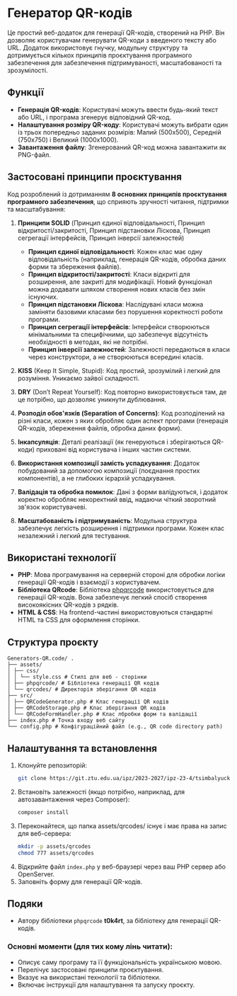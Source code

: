 # Генератор QR-кодів

Це простий веб-додаток для генерації QR-кодів, створений на PHP. Він дозволяє користувачам генерувати QR-коди з введеного тексту або URL. Додаток використовує гнучку, модульну структуру та дотримується кількох принципів проєктування програмного забезпечення для забезпечення підтримуваності, масштабованості та зрозумілості.

## Функції
- **Генерація QR-кодів**: Користувачі можуть ввести будь-який текст або URL, і програма згенерує відповідний QR-код.
- **Налаштування розміру QR-коду**: Користувачі можуть вибрати один із трьох попередньо заданих розмірів: Малий (500x500), Середній (750x750) і Великий (1000x1000).
- **Завантаження файлу**: Згенерований QR-код можна завантажити як PNG-файл.

## Застосовані принципи проєктування
Код розроблений із дотриманням **8 основних принципів проєктування програмного забезпечення**, що сприяють зручності читання, підтримки та масштабування:

1. **Принципи SOLID** (Принцип єдиної відповідальності, Принцип відкритості/закритості, Принцип підстановки Ліскова, Принцип сегрегації інтерфейсів, Принцип інверсії залежностей)
    - **Принцип єдиної відповідальності**: Кожен клас має одну відповідальність (наприклад, генерація QR-кодів, обробка даних форми та збереження файлів).
    - **Принцип відкритості/закритості**: Класи відкриті для розширення, але закриті для модифікації. Новий функціонал можна додавати шляхом створення нових класів без змін існуючих.
    - **Принцип підстановки Ліскова**: Наслідувані класи можна заміняти базовими класами без порушення коректності роботи програми.
    - **Принцип сегрегації інтерфейсів**: Інтерфейси створюються мінімальними та специфічними, що забезпечує відсутність необхідності в методах, які не потрібні.
    - **Принцип інверсії залежностей**: Залежності передаються в класи через конструктори, а не створюються всередині класів.

2. **KISS** (Keep It Simple, Stupid): Код простий, зрозумілий і легкий для розуміння. Уникаємо зайвої складності.

3. **DRY** (Don’t Repeat Yourself): Код повторно використовується там, де це потрібно, що дозволяє уникнути дублювання.

4. **Розподіл обов'язків (Separation of Concerns)**: Код розподілений на різні класи, кожен з яких обробляє один аспект програми (генерація QR-кодів, збереження файлів, обробка даних форми).

5. **Інкапсуляція**: Деталі реалізації (як генеруються і зберігаються QR-коди) приховані від користувача і інших частин системи.

6. **Використання композиції замість успадкування**: Додаток побудований за допомогою композиції (поєднання простих компонентів), а не глибоких ієрархій успадкування.

7. **Валідація та обробка помилок**: Дані з форми валідуються, і додаток коректно обробляє некоректний ввід, надаючи чіткий зворотний зв'язок користувачеві.

8. **Масштабованість і підтримуваність**: Модульна структура забезпечує легкість розширення і підтримки програми. Кожен клас незалежний і легкий для тестування.

## Використані технології
- **PHP**: Мова програмування на серверній стороні для обробки логіки генерації QR-кодів і взаємодії з користувачем.
- **Бібліотека QRcode**: Бібліотека [phpqrcode](https://github.com/t0k4rt/phpqrcode) використовується для генерації QR-кодів. Вона забезпечує легкий спосіб створення високоякісних QR-кодів з рядків.
- **HTML & CSS**: На frontend-частині використовуються стандартні HTML та CSS для оформлення сторінки.

## Структура проєкту
    Generators-QR.code/ .
    ├── assets/
    │ ├── css/
    │ │ └── style.css # Стилі для веб - сторінки
    │ ├── phpqrcode/ # Бібліотека генерації QR кодів
    │ └── qrcodes/ # Директорія зберігання QR кодів
    ├── src/
    │ ├── QRCodeGenerator.php # Клас генерації QR кодів
    │ ├── QRCodeStorage.php # Клас зберігання QR кодів
    │ └── QRCodeFormHandler.php # Клас лбробки форм та валідації
    ├── index.php # Точка входу веб сайту 
    └── config.php # Конфігураційний файл (e.g., QR code directory path)

## Налаштування та встановлення

1. Клонуйте репозиторій:
   ```bash
   git clone https://git.ztu.edu.ua/ipz/2023-2027/ipz-23-4/tsimbalyuck-ruslan/constructr_os/lab6_tsri.git
2. Встановіть залежності (якщо потрібно, наприклад, для автозавантаження через Composer):
    ```bash
   composer install
    ```
3. Переконайтеся, що папка assets/qrcodes/ існує і має права на запис для веб-сервера:
    ```bash
    mkdir -p assets/qrcodes
    chmod 777 assets/qrcodes
   ```
4. Відкрийте файл `index.php` у веб-браузері через ваш PHP сервер або OpenServer.
5. Заповніть форму для генерації QR-кодів.

## Подяки
-  Автору бібліотеки `phpqrcode` **t0k4rt**, за бібліотеку для генерації QR-кодів.

### Основні моменти (для тих кому лінь читати):
- Описує саму програму та її функціональність українською мовою.
- Перелічує застосовані принципи проєктування.
- Вказує на використані технології та бібліотеки.
- Включає інструкції для налаштування та запуску проєкту.


   
   

